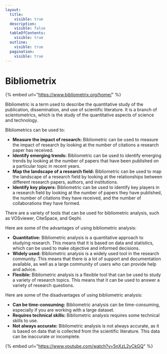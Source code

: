 ```yaml
---
layout:
  title:
    visible: true
  description:
    visible: false
  tableOfContents:
    visible: true
  outline:
    visible: true
  pagination:
    visible: true
---
```


# Bibliometrix

{% embed url="https://www.bibliometrix.org/home/" %}

Bibliometric is a term used to describe the quantitative study of the publication, dissemination, and use of scientific literature. It is a branch of scientometrics, which is the study of the quantitative aspects of science and technology.

Bibliometrics can be used to:

* **Measure the impact of research:** Bibliometric can be used to measure the impact of research by looking at the number of citations a research paper has received.
* **Identify emerging trends:** Bibliometric can be used to identify emerging trends by looking at the number of papers that have been published on a particular topic in recent years.
* **Map the landscape of a research field:** Bibliometric can be used to map the landscape of a research field by looking at the relationships between different research papers, authors, and institutions.
* **Identify key players:** Bibliometric can be used to identify key players in a research field by looking at the number of papers they have published, the number of citations they have received, and the number of collaborations they have formed.

There are a variety of tools that can be used for bibliometric analysis, such as VOSviewer, CiteSpace, and Gephi.

Here are some of the advantages of using bibliometric analysis:

* **Quantitative:** Bibliometric analysis is a quantitative approach to studying research. This means that it is based on data and statistics, which can be used to make objective and informed decisions.
* **Widely used:** Bibliometric analysis is a widely used tool in the research community. This means that there is a lot of support and documentation available, as well as a large community of users who can provide help and advice.
* **Flexible:** Bibliometric analysis is a flexible tool that can be used to study a variety of research topics. This means that it can be used to answer a variety of research questions.

Here are some of the disadvantages of using bibliometric analysis:

* **Can be time-consuming:** Bibliometric analysis can be time-consuming, especially if you are working with a large dataset.
* **Requires technical skills:** Bibliometric analysis requires some technical skills to use.
* **Not always accurate:** Bibliometric analysis is not always accurate, as it is based on data that is collected from the scientific literature. This data can be inaccurate or incomplete.

{% embed url="https://www.youtube.com/watch?v=5nXzL2yCkGQ" %}
